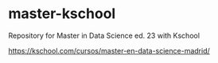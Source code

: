 # master-kschool
Repository for Master in Data Science ed. 23 with Kschool  

https://kschool.com/cursos/master-en-data-science-madrid/

